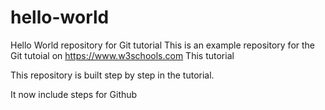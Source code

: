 # hello-world
Hello World repository for Git tutorial
This is an example repository for the Git tutoial on https://www.w3schools.com
This tutorial

This repository is built step by step in the tutorial.

It now include steps for Github




